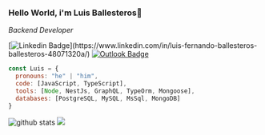 ### Hello World, i'm Luis Ballesteros👋
*Backend Developer*
<br/>

[![Linkedin Badge](https://img.shields.io/badge/-Luis_Ballesteros-blue?style=flat-square&logo=Linkedin&logoColor=white&link=https://[www.linkedin.com/in/luis-fernando-ballesteros-ballesteros](https://www.linkedin.com/in/luis-fernando-ballesteros-ballesteros-48071320a/))](https://www.linkedin.com/in/luis-fernando-ballesteros-ballesteros-48071320a/)  [![Outlook Badge](https://img.shields.io/badge/-luisballesteros96@outlook.es-c14438?style=flat-square&logo=Outlook&logoColor=white&link=mailto:luisballesteros96@outlook.es)](mailto:luisballesteros96@outlook.es)

```javascript
const Luis = {
  pronouns: "he" | "him",
  code: [JavaScript, TypeScript],
  tools: [Node, NestJs, GraphQL, TypeOrm, Mongoose],
  databases: [PostgreSQL, MySQL, MsSql, MongoDB]
}
```
![github stats](https://github-readme-stats.vercel.app/api?username=LuisBall96&show_icons=true)
<a href="https://github.com/LuisBall96">
  <img src="https://github-readme-stats.vercel.app/api/top-langs/?username=LuisBall96&layout=compact" />
</a>



